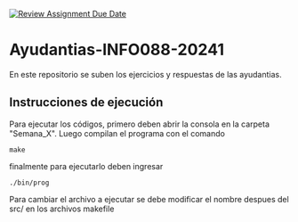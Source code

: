 [![Review Assignment Due Date](https://classroom.github.com/assets/deadline-readme-button-22041afd0340ce965d47ae6ef1cefeee28c7c493a6346c4f15d667ab976d596c.svg)](https://classroom.github.com/a/T07R4oRh)
# Ayudantias-INFO088-20241
En este repositorio se suben los ejercicios y respuestas de las ayudantias.

## Instrucciones de ejecución
Para ejecutar los códigos, primero deben abrir la consola en la carpeta "Semana_X". Luego compilan el programa con el comando
```
make
```
 finalmente para ejecutarlo deben ingresar
```
./bin/prog
```

Para cambiar el archivo a ejecutar se debe modificar el nombre despues del src/ en los archivos makefile
